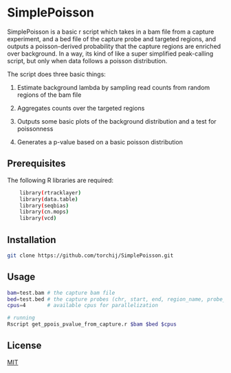 # SimplePoisson

SimplePoisson is a basic r script which takes in a bam file from a capture experiment, and a bed file of the capture probe and targeted regions, and outputs a poisson-derived probability that the capture regions are enriched over background. In a way, its kind of like a super simplified peak-calling script, but only when data follows a poisson distribution.

The script does three basic things:

1) Estimate background lambda by sampling read counts from random regions of the bam file

2) Aggregates counts over the targeted regions

3) Outputs some basic plots of the background distribution and a test for poissonness

4) Generates a p-value based on a basic poisson distribution

## Prerequisites

The following R libraries are required:

```bash
    library(rtracklayer)
    library(data.table)
    library(seqbias)
    library(cn.mops)
    library(vcd)
```

## Installation

```bash
git clone https://github.com/torchij/SimplePoisson.git
```

## Usage

```bash
bam=test.bam # the capture bam file
bed=test.bed # the capture probes (chr, start, end, region_name, probe_name)
cpus=4       # available cpus for parallelization

# running
Rscript get_ppois_pvalue_from_capture.r $bam $bed $cpus
```

## License
[MIT](https://choosealicense.com/licenses/mit/)